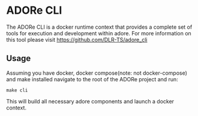<!--
********************************************************************************
* Copyright (C) 2017-2020 German Aerospace Center (DLR). 
* Eclipse ADORe, Automated Driving Open Research https://eclipse.org/adore
*
* This program and the accompanying materials are made available under the 
* terms of the Eclipse Public License 2.0 which is available at
* http://www.eclipse.org/legal/epl-2.0.
*
* SPDX-License-Identifier: EPL-2.0 
*
* Contributors: 
********************************************************************************
-->
# ADORe CLI

The ADORe CLI is a docker runtime context that provides a complete set of tools
for execution and development within adore. For more information on this tool
please visit https://github.com/DLR-TS/adore_cli

## Usage
Assuming you have docker, docker compose(note: not docker-compose) and make 
installed navigate to the root of the ADORe project and run:
```
make cli
```
This will build all necessary adore components and launch a docker context.
